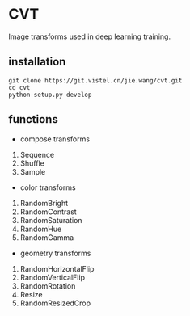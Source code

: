 # CVT 

Image transforms used in deep learning training.

## installation

```
git clone https://git.vistel.cn/jie.wang/cvt.git
cd cvt
python setup.py develop
```

## functions

- compose transforms
1. Sequence
2. Shuffle
3. Sample

- color transforms
1. RandomBright
2. RandomContrast
3. RandomSaturation
4. RandomHue
5. RandomGamma

- geometry transforms
1. RandomHorizontalFlip
2. RandomVerticalFlip
3. RandomRotation
4. Resize
5. RandomResizedCrop